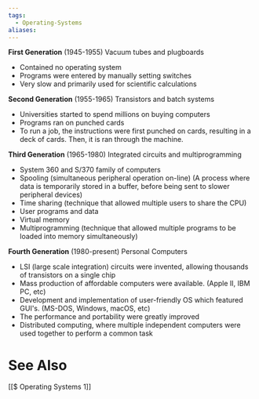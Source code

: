 ```yaml
---
tags:
  - Operating-Systems
aliases:
---
```

**First Generation** (1945-1955)
Vacuum tubes and plugboards
- Contained no operating system
- Programs were entered by manually setting switches
- Very slow and primarily used for scientific calculations

**Second Generation** (1955-1965)
Transistors and batch systems
- Universities started to spend millions on buying computers
- Programs ran on punched cards
- To run a job, the instructions were first punched on cards, resulting in a deck of cards. Then, it is ran through the machine.

**Third Generation** (1965-1980)
Integrated circuits and multiprogramming
- System 360 and S/370 family of computers
- Spooling (simultaneous peripheral operation on-line) (A process where data is temporarily stored in a buffer, before being sent to slower peripheral devices)
- Time sharing (technique that allowed multiple users to share the CPU)
- User programs and data
- Virtual memory
- Multiprogramming (technique that allowed multiple programs to be loaded into memory simultaneously)

**Fourth Generation** (1980-present)
Personal Computers
- LSI (large scale integration) circuits were invented, allowing thousands of transistors on a single chip
- Mass production of affordable computers were available. (Apple II, IBM PC, etc)
- Development and implementation of user-friendly OS which featured GUI's. (MS-DOS, Windows, macOS, etc)
- The performance and portability were greatly improved
- Distributed computing, where multiple independent computers were used together to perform a common task

# See Also

[[$ Operating Systems 1]]